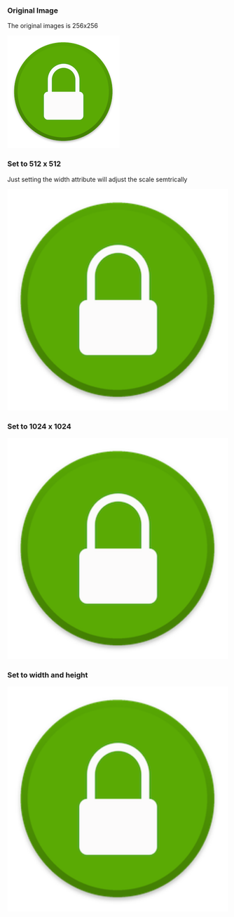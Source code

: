 ### Original Image

The original images is 256x256

![](images/Privileges_icon_locked.png)


### Set to 512 x 512

Just setting the width attribute will adjust the scale semtrically

<img src="images/Privileges_icon_locked.png" alt="drawing" width="512"/>   


### Set to 1024 x 1024

<img src="images/Privileges_icon_locked.png" alt="drawing" width="1024"/>


### Set to width and height

<img src="images/Privileges_icon_locked.png" alt="drawing" width="1024" height="512"/>
